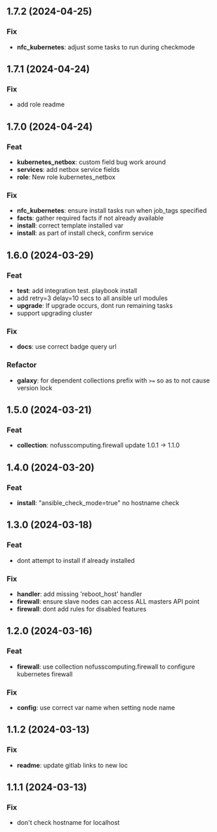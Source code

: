 ## 1.7.2 (2024-04-25)

### Fix

- **nfc_kubernetes**: adjust some tasks to run during checkmode

## 1.7.1 (2024-04-24)

### Fix

- add role readme

## 1.7.0 (2024-04-24)

### Feat

- **kubernetes_netbox**: custom field bug work around
- **services**: add netbox service fields
- **role**: New role kubernetes_netbox

### Fix

- **nfc_kubernetes**: ensure install tasks run when job_tags specified
- **facts**: gather required facts if not already available
- **install**: correct template installed var
- **install**: as part of install check, confirm service

## 1.6.0 (2024-03-29)

### Feat

- **test**: add integration test. playbook install
- add retry=3 delay=10 secs to all ansible url modules
- **upgrade**: If upgrade occurs, dont run remaining tasks
- support upgrading cluster

### Fix

- **docs**: use correct badge query url

### Refactor

- **galaxy**: for dependent collections prefix with `>=` so as to not cause version lock

## 1.5.0 (2024-03-21)

### Feat

- **collection**: nofusscomputing.firewall update 1.0.1 -> 1.1.0

## 1.4.0 (2024-03-20)

### Feat

- **install**: "ansible_check_mode=true" no hostname check

## 1.3.0 (2024-03-18)

### Feat

- dont attempt to install if already installed

### Fix

- **handler**: add missing 'reboot_host' handler
- **firewall**: ensure slave nodes can access ALL masters API point
- **firewall**: dont add rules for disabled features

## 1.2.0 (2024-03-16)

### Feat

- **firewall**: use collection nofusscomputing.firewall to configure kubernetes firewall

### Fix

- **config**: use correct var name when setting node name

## 1.1.2 (2024-03-13)

### Fix

- **readme**: update gitlab links to new loc

## 1.1.1 (2024-03-13)

### Fix

- don't check hostname for localhost
